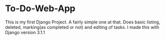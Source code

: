 # To-Do-Web-App
This is my first Django Project. A fairly simple one at that.
Does basic listing, deleted, marking(as completed or not) and editing of tasks.
I made this with Django version 3.1.1
